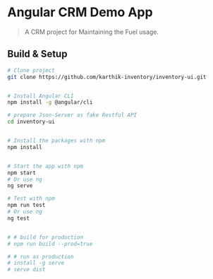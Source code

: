 # Angular CRM Demo App

> A CRM project for Maintaining the Fuel usage.

## Build & Setup

```bash
# Clone project
git clone https://github.com/karthik-inventory/inventory-ui.git


# Install Angular CLI
npm install -g @angular/cli

# prepare Json-Server as fake Restful API
cd inventory-ui


# Install the packages with npm
npm install


# Start the app with npm
npm start
# Or use ng
ng serve 

# Test with npm
npm run test
# Or use ng
ng test


# # build for production 
# npm run build --prod=true

# # run as production
# install -g serve
# serve dist





